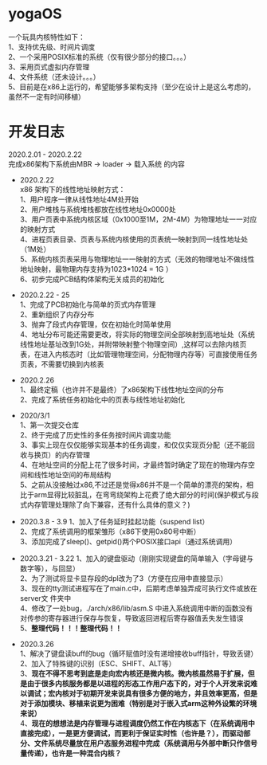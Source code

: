 # **yogaOS**
一个玩具内核特性如下：  
  1、支持优先级、时间片调度  
  2、一个采用POSIX标准的系统（仅有很少部分的接口。。。）  
  3、采用页式虚拟内存管理  
  4、文件系统（还未设计。。。）  
  5、目前是在x86上运行的，希望能够多架构支持（至少在设计上是这么考虑的，虽然不一定有时间移植）  




# 开发日志
2020.2.01 - 2020.2.22   
完成x86架构下系统由MBR -> loader -> 载入系统 的内容  

* 2020.2.22  
x86 架构下的线性地址映射方式：  
  1、用户程序一律从线性地址4M处开始  
  2、用户堆栈与系统堆栈都放在线性地址0x0000处   
  3、用户页表中系统内核区域（0x1000至1M，2M-4M）为物理地址一一对应的映射方式  
  4、进程页表目录、页表与系统内核使用的页表统一映射到同一线性地址处（1M处）  
  5、系统内核页表采用与物理地址一一映射的方式（无效的物理地址不做线性地址映射，最物理内存支持为1023*1024 = 1G ）  
  6、初步完成PCB结构体架构无关成员的初始化   

* 2020.2.22 - 25  
  1、完成了PCB初始化与简单的页式内存管理  
  2、重新组织了内存分布  
  3、抛弃了段式内存管理，仅在初始化时简单使用   
  4、地址分布可能还需要更改，将实际的物理空间全部映射到高地址处（系统线性地址基址改到1G处，并附带映射整个物理空间）,这样可以去除内核页表，在进入内核态时（比如管理物理空间，分配物理内存等）可直接使用任务页表，不需要切换到内核表   

* 2020.2.26  
  1、最终定稿（也许并不是最终）了x86架构下线性地址空间的分布  
  2、完成了系统任务初始化中的页表与线性地址初始化  

* 2020/3/1  
  1、第一次提交仓库  
  2、终于完成了历史性的多任务按时间片调度功能  
  3、事实上现在仅仅能够实现基本的任务调度，和仅仅实现页分配（还不能回收与换页）的内存管理  
  4、在地址空间的分配上花了很多时间，才最终暂时确定了现在的物理内存空间和线性地址空间的布局结构  
  5、之前从没接触过x86,不过还是觉得x86并不是一个简单的漂亮的架构，相比于arm显得比较脏乱，在弯弯绕架构上花费了绝大部分的时间(保护模式与段式内存管理处理除了向下兼容，还有什么具体的意义？)   

* 2020.3.8 - 3.9
  1、加入了任务延时挂起功能（suspend list）  
  2、完成了系统调用的框架雏形（x86下使用0x80号中断）  
  3、添加完成了sleep()、getpid()两个POSIX接口api（通过系统调用）  

* 2020.3.21 - 3.22
  1、加入的键盘驱动（刚刚实现键盘的简单输入（字母键与数字等），与回显）  
  2、为了测试将显卡显存段的dpl改为了3（方便在应用中直接显示）  
  3、现在的tty测试进程写在了main.c中，后期考虑单独弄成可执行文件或放在server文 件夹中  
  4、修改了一处bug，./arch/x86/lib/asm.S 中进入系统调用中断的函数没有对传参的寄存器进行保存与恢复，导致返回进程后寄存器值丢失发生错误  
  5、**整理代码！！！整理代码！！**      

* 2020.3.26  
  1、解决了键盘读buff的bug（循环赋值时没有递增接收buff指针，导致丢键）  
  2、加入了特殊键的识别（ESC、SHIFT、ALT等）  
  3、**现在不得不思考到底是走向宏内核还是微内核。微内核虽然易于扩展，但是由于很多内核服务都是以进程的形态工作用户态下的，对于个人开发来说难以调试；宏内核对于初期开发来说具有很多方便的地方，并且效率更高，但是对于添加模块、移植来说更为困难（特别是对于嵌入式arm这种外设繁的环境来说）**  
  4、**现在的想想法是内存管理与进程调度仍然工作在内核态下（在系统调用中直接完成），一是更方便调试，而更利于保证实时性（也许是？），而驱动部分、文件系统尽量放在用户态服务进程中完成（系统调用与外部中断只作信号量传递），也许是一种混合内核？**  
